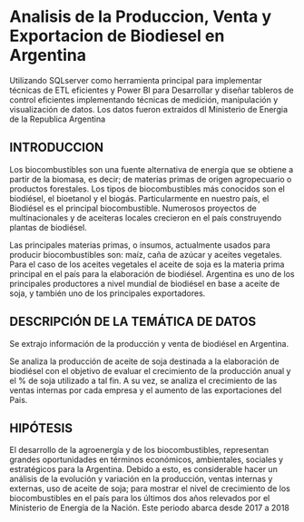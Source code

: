 # Analisis de la Produccion, Venta y Exportacion de Biodiesel en Argentina

Utilizando SQLserver como herramienta principal para implementar técnicas de ETL eficientes y Power BI para Desarrollar y diseñar tableros de control eficientes implementando técnicas de medición, manipulación y visualización de datos.
Los datos fueron extraidos dl Ministerio de Energia de la Republica Argentina 

## INTRODUCCION

Los biocombustibles son una fuente alternativa de energía que se obtiene a partir de la
biomasa, es decir; de materias primas de origen agropecuario o productos forestales. Los
tipos de biocombustibles más conocidos son el biodiésel, el bioetanol y el biogás.
Particularmente en nuestro país, el Biodiésel es el principal biocombustible. Numerosos
proyectos de multinacionales y de aceiteras locales crecieron en el país construyendo
plantas de biodiésel.

Las principales materias primas, o insumos, actualmente usados para producir
biocombustibles son: maíz, caña de azúcar y aceites vegetales. Para el caso de los aceites
vegetales el aceite de soja es la materia prima principal en el país para la elaboración de
biodiésel. Argentina es uno de los principales productores a nivel mundial de biodiésel
en base a aceite de soja, y también uno de los principales exportadores.

## DESCRIPCIÓN DE LA TEMÁTICA DE DATOS
Se extrajo información de la producción y venta de biodiésel en Argentina.

Se analiza la producción de aceite de soja destinada a la elaboración de biodiésel con el
objetivo de evaluar el crecimiento de la producción anual y el % de soja utilizado a tal fin.
A su vez, se analiza el crecimiento de las ventas internas por cada empresa y el aumento
de las exportaciones del Pais.

## HIPÓTESIS
El desarrollo de la agroenergía y de los biocombustibles, representan grandes
oportunidades en términos económicos, ambientales, sociales y estratégicos para la
Argentina. Debido a esto, es considerable hacer un análisis de la evolución y variación en
la producción, ventas internas y externas, uso de aceite de soja; para mostrar el nivel de
crecimiento de los biocombustibles en el país para los últimos dos años relevados por el
Ministerio de Energía de la Nación. Este periodo abarca desde 2017 a 2018
